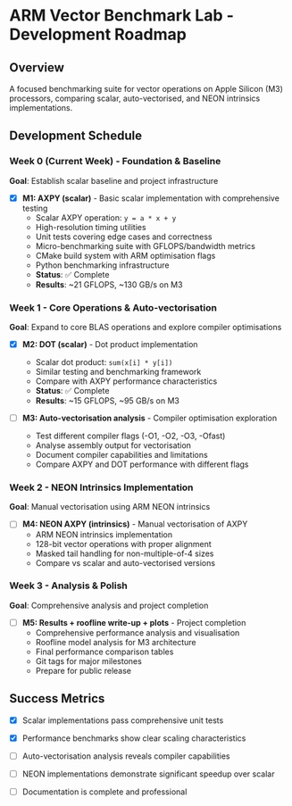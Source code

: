 # ARM Vector Benchmark Lab - Development Roadmap

## Overview
A focused benchmarking suite for vector operations on Apple Silicon (M3) processors, comparing scalar, auto-vectorised, and NEON intrinsics implementations.

## Development Schedule

### Week 0 (Current Week) - Foundation & Baseline
**Goal**: Establish scalar baseline and project infrastructure

- [x] **M1: AXPY (scalar)** - Basic scalar implementation with comprehensive testing
  - Scalar AXPY operation: `y = a * x + y`
  - High-resolution timing utilities
  - Unit tests covering edge cases and correctness
  - Micro-benchmarking suite with GFLOPS/bandwidth metrics
  - CMake build system with ARM optimisation flags
  - Python benchmarking infrastructure
  - **Status**: ✅ Complete
  - **Results**: ~21 GFLOPS, ~130 GB/s on M3

### Week 1 - Core Operations & Auto-vectorisation
**Goal**: Expand to core BLAS operations and explore compiler optimisations

- [x] **M2: DOT (scalar)** - Dot product implementation
  - Scalar dot product: `sum(x[i] * y[i])`
  - Similar testing and benchmarking framework
  - Compare with AXPY performance characteristics
  - **Status**: ✅ Complete
  - **Results**: ~15 GFLOPS, ~95 GB/s on M3

- [ ] **M3: Auto-vectorisation analysis** - Compiler optimisation exploration
  - Test different compiler flags (-O1, -O2, -O3, -Ofast)
  - Analyse assembly output for vectorisation
  - Document compiler capabilities and limitations
  - Compare AXPY and DOT performance with different flags

### Week 2 - NEON Intrinsics Implementation
**Goal**: Manual vectorisation using ARM NEON intrinsics

- [ ] **M4: NEON AXPY (intrinsics)** - Manual vectorisation of AXPY
  - ARM NEON intrinsics implementation
  - 128-bit vector operations with proper alignment
  - Masked tail handling for non-multiple-of-4 sizes
  - Compare vs scalar and auto-vectorised versions

### Week 3 - Analysis & Polish
**Goal**: Comprehensive analysis and project completion

- [ ] **M5: Results + roofline write-up + plots** - Project completion
  - Comprehensive performance analysis and visualisation
  - Roofline model analysis for M3 architecture
  - Final performance comparison tables
  - Git tags for major milestones
  - Prepare for public release

## Success Metrics
- [x] Scalar implementations pass comprehensive unit tests
- [x] Performance benchmarks show clear scaling characteristics
- [ ] Auto-vectorisation analysis reveals compiler capabilities
- [ ] NEON implementations demonstrate significant speedup over scalar
- [ ] Documentation is complete and professional


